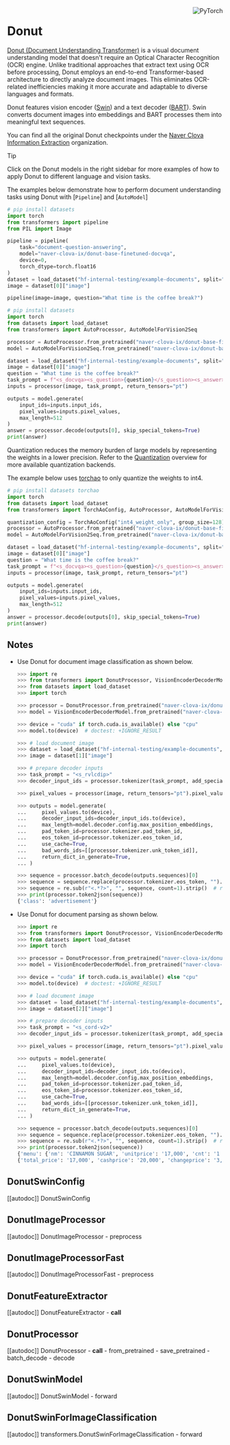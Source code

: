 <!--Copyright 2022 The HuggingFace Team. All rights reserved.

Licensed under the Apache License, Version 2.0 (the "License"); you may not use this file except in compliance with the
License. You may obtain a copy of the License at

http://www.apache.org/licenses/LICENSE-2.0

Unless required by applicable law or agreed to in writing, software distributed under the License is distributed on an
"AS IS" BASIS, WITHOUT WARRANTIES OR CONDITIONS OF ANY KIND, either express or implied. See the License for the

⚠️ Note that this file is in Markdown but contain specific syntax for our doc-builder (similar to MDX) that may not be
rendered properly in your Markdown viewer.

specific language governing permissions and limitations under the License. -->

<div style="float: right;">
    <div class="flex flex-wrap space-x-1">
        <img alt="PyTorch" src="https://img.shields.io/badge/PyTorch-DE3412?style=flat&logo=pytorch&logoColor=white">
    </div>
</div>

# Donut

[Donut (Document Understanding Transformer)](https://huggingface.co/papers2111.15664) is a visual document understanding model that doesn't require an Optical Character Recognition (OCR) engine. Unlike traditional approaches that extract text using OCR before processing, Donut employs an end-to-end Transformer-based architecture to directly analyze document images. This eliminates OCR-related inefficiencies making it more accurate and adaptable to diverse languages and formats. 

Donut features vision encoder ([Swin](./swin)) and a text decoder ([BART](./bart)). Swin converts document images into embeddings and BART processes them into meaningful text sequences.

You can find all the original Donut checkpoints under the [Naver Clova Information Extraction](https://huggingface.co/naver-clova-ix) organization.

> [!TIP]
> Click on the Donut models in the right sidebar for more examples of how to apply Donut to different language and vision tasks.

The examples below demonstrate how to perform document understanding tasks using Donut with [`Pipeline`] and [`AutoModel`]

<hfoptions id="usage">
<hfoption id="Pipeline">

```py
# pip install datasets
import torch
from transformers import pipeline
from PIL import Image

pipeline = pipeline(
    task="document-question-answering",
    model="naver-clova-ix/donut-base-finetuned-docvqa",
    device=0,
    torch_dtype=torch.float16
)
dataset = load_dataset("hf-internal-testing/example-documents", split="test")
image = dataset[0]["image"]

pipeline(image=image, question="What time is the coffee break?")
```

</hfoption>
<hfoption id="AutoModel">

```py
# pip install datasets
import torch
from datasets import load_dataset
from transformers import AutoProcessor, AutoModelForVision2Seq

processor = AutoProcessor.from_pretrained("naver-clova-ix/donut-base-finetuned-docvqa")
model = AutoModelForVision2Seq.from_pretrained("naver-clova-ix/donut-base-finetuned-docvqa")

dataset = load_dataset("hf-internal-testing/example-documents", split="test")
image = dataset[0]["image"]
question = "What time is the coffee break?"
task_prompt = f"<s_docvqa><s_question>{question}</s_question><s_answer>"
inputs = processor(image, task_prompt, return_tensors="pt")

outputs = model.generate(
    input_ids=inputs.input_ids,
    pixel_values=inputs.pixel_values,
    max_length=512
)
answer = processor.decode(outputs[0], skip_special_tokens=True)
print(answer)
```

</hfoption>
</hfoptions>

Quantization reduces the memory burden of large models by representing the weights in a lower precision. Refer to the [Quantization](../quantization/overview) overview for more available quantization backends.

The example below uses [torchao](../quantization/torchao) to only quantize the weights to int4.

```py
# pip install datasets torchao
import torch
from datasets import load_dataset
from transformers import TorchAoConfig, AutoProcessor, AutoModelForVision2Seq

quantization_config = TorchAoConfig("int4_weight_only", group_size=128)
processor = AutoProcessor.from_pretrained("naver-clova-ix/donut-base-finetuned-docvqa")
model = AutoModelForVision2Seq.from_pretrained("naver-clova-ix/donut-base-finetuned-docvqa", quantization_config=quantization_config)

dataset = load_dataset("hf-internal-testing/example-documents", split="test")
image = dataset[0]["image"]
question = "What time is the coffee break?"
task_prompt = f"<s_docvqa><s_question>{question}</s_question><s_answer>"
inputs = processor(image, task_prompt, return_tensors="pt")

outputs = model.generate(
    input_ids=inputs.input_ids,
    pixel_values=inputs.pixel_values,
    max_length=512
)
answer = processor.decode(outputs[0], skip_special_tokens=True)
print(answer)
```

## Notes

- Use Donut for document image classification as shown below.

    ```py
    >>> import re
    >>> from transformers import DonutProcessor, VisionEncoderDecoderModel
    >>> from datasets import load_dataset
    >>> import torch

    >>> processor = DonutProcessor.from_pretrained("naver-clova-ix/donut-base-finetuned-rvlcdip")
    >>> model = VisionEncoderDecoderModel.from_pretrained("naver-clova-ix/donut-base-finetuned-rvlcdip")

    >>> device = "cuda" if torch.cuda.is_available() else "cpu"
    >>> model.to(device)  # doctest: +IGNORE_RESULT

    >>> # load document image
    >>> dataset = load_dataset("hf-internal-testing/example-documents", split="test")
    >>> image = dataset[1]["image"]

    >>> # prepare decoder inputs
    >>> task_prompt = "<s_rvlcdip>"
    >>> decoder_input_ids = processor.tokenizer(task_prompt, add_special_tokens=False, return_tensors="pt").input_ids

    >>> pixel_values = processor(image, return_tensors="pt").pixel_values

    >>> outputs = model.generate(
    ...     pixel_values.to(device),
    ...     decoder_input_ids=decoder_input_ids.to(device),
    ...     max_length=model.decoder.config.max_position_embeddings,
    ...     pad_token_id=processor.tokenizer.pad_token_id,
    ...     eos_token_id=processor.tokenizer.eos_token_id,
    ...     use_cache=True,
    ...     bad_words_ids=[[processor.tokenizer.unk_token_id]],
    ...     return_dict_in_generate=True,
    ... )

    >>> sequence = processor.batch_decode(outputs.sequences)[0]
    >>> sequence = sequence.replace(processor.tokenizer.eos_token, "").replace(processor.tokenizer.pad_token, "")
    >>> sequence = re.sub(r"<.*?>", "", sequence, count=1).strip()  # remove first task start token
    >>> print(processor.token2json(sequence))
    {'class': 'advertisement'}
    ```

- Use Donut for document parsing as shown below.

    ```py
    >>> import re
    >>> from transformers import DonutProcessor, VisionEncoderDecoderModel
    >>> from datasets import load_dataset
    >>> import torch

    >>> processor = DonutProcessor.from_pretrained("naver-clova-ix/donut-base-finetuned-cord-v2")
    >>> model = VisionEncoderDecoderModel.from_pretrained("naver-clova-ix/donut-base-finetuned-cord-v2")

    >>> device = "cuda" if torch.cuda.is_available() else "cpu"
    >>> model.to(device)  # doctest: +IGNORE_RESULT

    >>> # load document image
    >>> dataset = load_dataset("hf-internal-testing/example-documents", split="test")
    >>> image = dataset[2]["image"]

    >>> # prepare decoder inputs
    >>> task_prompt = "<s_cord-v2>"
    >>> decoder_input_ids = processor.tokenizer(task_prompt, add_special_tokens=False, return_tensors="pt").input_ids

    >>> pixel_values = processor(image, return_tensors="pt").pixel_values

    >>> outputs = model.generate(
    ...     pixel_values.to(device),
    ...     decoder_input_ids=decoder_input_ids.to(device),
    ...     max_length=model.decoder.config.max_position_embeddings,
    ...     pad_token_id=processor.tokenizer.pad_token_id,
    ...     eos_token_id=processor.tokenizer.eos_token_id,
    ...     use_cache=True,
    ...     bad_words_ids=[[processor.tokenizer.unk_token_id]],
    ...     return_dict_in_generate=True,
    ... )

    >>> sequence = processor.batch_decode(outputs.sequences)[0]
    >>> sequence = sequence.replace(processor.tokenizer.eos_token, "").replace(processor.tokenizer.pad_token, "")
    >>> sequence = re.sub(r"<.*?>", "", sequence, count=1).strip()  # remove first task start token
    >>> print(processor.token2json(sequence))
    {'menu': {'nm': 'CINNAMON SUGAR', 'unitprice': '17,000', 'cnt': '1 x', 'price': '17,000'}, 'sub_total': {'subtotal_price': '17,000'}, 'total': 
    {'total_price': '17,000', 'cashprice': '20,000', 'changeprice': '3,000'}}
    ```

## DonutSwinConfig

[[autodoc]] DonutSwinConfig

## DonutImageProcessor

[[autodoc]] DonutImageProcessor
    - preprocess

## DonutImageProcessorFast

[[autodoc]] DonutImageProcessorFast
    - preprocess

## DonutFeatureExtractor

[[autodoc]] DonutFeatureExtractor
    - __call__

## DonutProcessor

[[autodoc]] DonutProcessor
    - __call__
    - from_pretrained
    - save_pretrained
    - batch_decode
    - decode

## DonutSwinModel

[[autodoc]] DonutSwinModel
    - forward

## DonutSwinForImageClassification

[[autodoc]] transformers.DonutSwinForImageClassification
    - forward
